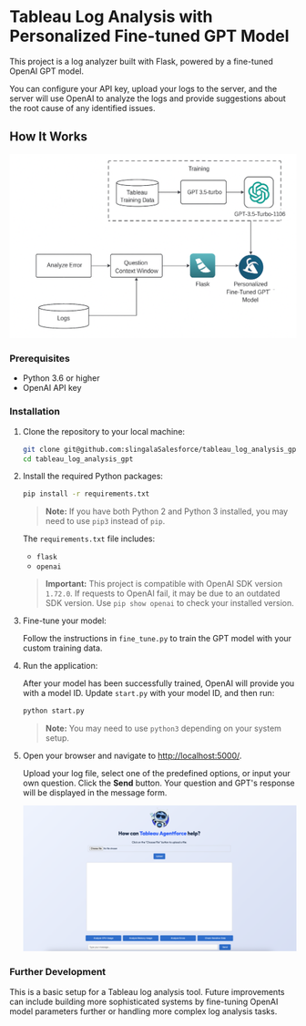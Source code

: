 # Tableau Log Analysis with Personalized Fine-tuned GPT Model

This project is a log analyzer built with Flask, powered by a fine-tuned OpenAI GPT model.

You can configure your API key, upload your logs to the server, and the server will use OpenAI to analyze the logs and provide suggestions about the root cause of any identified issues.

## How It Works

![Log Analysis Overview](https://github.com/slingalaSalesforce/tableau_log_analysis_gpt/blob/main/static/img/Architecture.png)

### Prerequisites

- Python 3.6 or higher
- OpenAI API key

### Installation

1. Clone the repository to your local machine:

    ```bash
    git clone git@github.com:slingalaSalesforce/tableau_log_analysis_gpt.git
    cd tableau_log_analysis_gpt
    ```

2. Install the required Python packages:

    ```bash
    pip install -r requirements.txt
    ```

    > **Note:** If you have both Python 2 and Python 3 installed, you may need to use `pip3` instead of `pip`.

    The `requirements.txt` file includes:

    - `flask`
    - `openai`

    > **Important:** This project is compatible with OpenAI SDK version `1.72.0`. If requests to OpenAI fail, it may be due to an outdated SDK version. Use `pip show openai` to check your installed version.

3. Fine-tune your model:
   
    Follow the instructions in `fine_tune.py` to train the GPT model with your custom training data.

4. Run the application:

    After your model has been successfully trained, OpenAI will provide you with a model ID. Update `start.py` with your model ID, and then run:

    ```bash
    python start.py
    ```

    > **Note:** You may need to use `python3` depending on your system setup.

5. Open your browser and navigate to [http://localhost:5000/](http://localhost:5000/).

    Upload your log file, select one of the predefined options, or input your own question. Click the **Send** button. Your question and GPT's response will be displayed in the message form.

    ![Tool UI](https://github.com/slingalaSalesforce/tableau_log_analysis_gpt/blob/main/static/img/Tool%20GUI.png)

### Further Development

This is a basic setup for a Tableau log analysis tool. Future improvements can include building more sophisticated systems by fine-tuning OpenAI model parameters further or handling more complex log analysis tasks.

